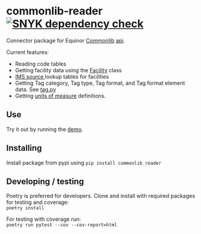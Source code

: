 # commonlib-reader [![SNYK dependency check](https://github.com/equinor/commonlib-reader/actions/workflows/snyk.yml/badge.svg)](https://github.com/equinor/commonlib-reader/actions/workflows/snyk.yml)
Connector package for Equinor [Commonlib](https://commonlib.equinor.com/) [api](https://commonlibapi.equinor.com/swagger/index.html). 

Current features:
- Reading code tables
- Getting facility data using the [Facility](commonlib_reader/facility.py) class
- [IMS source ](commonlib_reader/ims.py) lookup tables for facilities
- Getting Tag category, Tag type, Tag format, and Tag format element data. See [tag.py](commonlib_reader/tag.py)
- Getting [units of measure](commonlib_reader/ims.py) definitions.


## Use
Try it out by running the [demo](examples/demo.py).

## Installing

Install package from pypi using `pip install commonlib_reader`


## Developing / testing

Poetry is preferred for developers. Clone and install with required packages for testing and coverage:  
`poetry install`

For testing with coverage run:  
`poetry run pytest --cov --cov-report=html`
